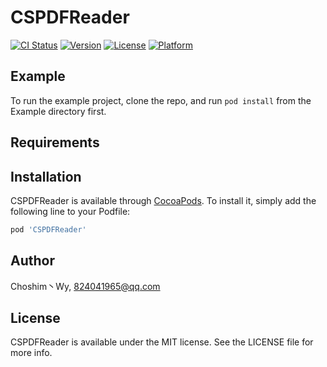 # CSPDFReader

[![CI Status](https://img.shields.io/travis/WeiRuJian/CSPDFReader.svg?style=flat)](https://travis-ci.org/WeiRuJian/CSPDFReader)
[![Version](https://img.shields.io/cocoapods/v/CSPDFReader.svg?style=flat)](https://cocoapods.org/pods/CSPDFReader)
[![License](https://img.shields.io/cocoapods/l/CSPDFReader.svg?style=flat)](https://cocoapods.org/pods/CSPDFReader)
[![Platform](https://img.shields.io/cocoapods/p/CSPDFReader.svg?style=flat)](https://cocoapods.org/pods/CSPDFReader)

## Example

To run the example project, clone the repo, and run `pod install` from the Example directory first.

## Requirements

## Installation

CSPDFReader is available through [CocoaPods](https://cocoapods.org). To install
it, simply add the following line to your Podfile:

```ruby
pod 'CSPDFReader'
```

## Author

Choshim丶Wy, 824041965@qq.com

## License

CSPDFReader is available under the MIT license. See the LICENSE file for more info.
